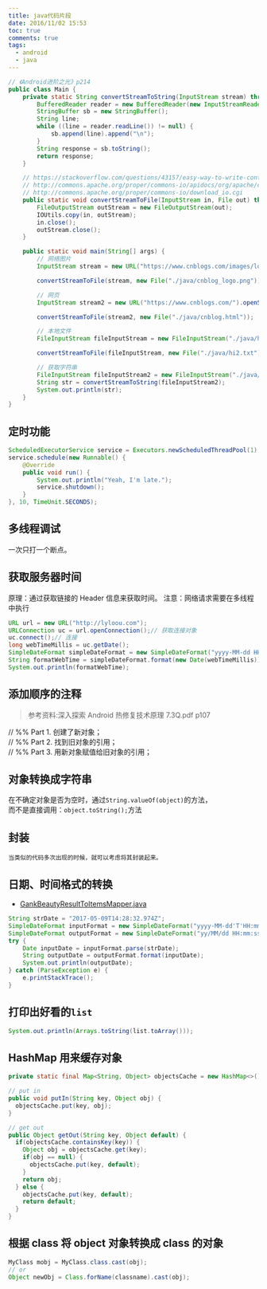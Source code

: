 ```yaml
---
title: java代码片段
date: 2016/11/02 15:53
toc: true
comments: true
tags:
  - android
  - java
---
```


```java
// 《Android进阶之光》p214
public class Main {
    private static String convertStreamToString(InputStream stream) throws IOException {
        BufferedReader reader = new BufferedReader(new InputStreamReader(stream));
        StringBuffer sb = new StringBuffer();
        String line;
        while ((line = reader.readLine()) != null) {
            sb.append(line).append("\n");
        }
        String response = sb.toString();
        return response;
    }

    // https://stackoverflow.com/questions/43157/easy-way-to-write-contents-of-a-java-inputstream-to-an-outputstream
    // http://commons.apache.org/proper/commons-io/apidocs/org/apache/commons/io/IOUtils.html
    // http://commons.apache.org/proper/commons-io/download_io.cgi
    public static void convertStreamToFile(InputStream in, File out) throws IOException {
        FileOutputStream outStream = new FileOutputStream(out);
        IOUtils.copy(in, outStream);
        in.close();
        outStream.close();
    }

    public static void main(String[] args) {
        // 网络图片
        InputStream stream = new URL("https://www.cnblogs.com/images/logo_small.gif").openStream();

        convertStreamToFile(stream, new File("./java/cnblog_logo.png"));

        // 网页
        InputStream stream2 = new URL("https://www.cnblogs.com/").openStream();

        convertStreamToFile(stream2, new File("./java/cnblog.html"));

        // 本地文件
        FileInputStream fileInputStream = new FileInputStream("./java/hi.txt");

        convertStreamToFile(fileInputStream, new File("./java/hi2.txt"));

        // 获取字符串
        FileInputStream fileInputStream2 = new FileInputStream("./java/hi.txt");
        String str = convertStreamToString(fileInputStream2);
        System.out.println(str);
    }
}
```

## 定时功能

```java
ScheduledExecutorService service = Executors.newScheduledThreadPool(1);
service.schedule(new Runnable() {
    @Override
    public void run() {
        System.out.println("Yeah, I'm late.");
        service.shutdown();
    }
}, 10, TimeUnit.SECONDS);
```

## 多线程调试

一次只打一个断点。

## 获取服务器时间

原理：通过获取链接的 Header 信息来获取时间。
注意：网络请求需要在多线程中执行

```java
URL url = new URL("http://lyloou.com");
URLConnection uc = url.openConnection();// 获取连接对象
uc.connect();// 连接
long webTimeMillis = uc.getDate();
SimpleDateFormat simpleDateFormat = new SimpleDateFormat("yyyy-MM-dd HH:mm:ss", Locale.CHINA);
String formatWebTime = simpleDateFormat.format(new Date(webTimeMillis));
System.out.println(formatWebTime);
```

## 添加顺序的注释

> 参考资料:深入探索 Android 热修复技术原理 7.3Q.pdf p107

// %% Part 1. 创建了新对象；  
// %% Part 2. 找到旧对象的引用；  
// %% Part 3. 用新对象赋值给旧对象的引用；

## 对象转换成字符串

在不确定对象是否为空时，通过`String.valueOf(object)`的方法，  
而不是直接调用：`object.toString();`方法

## 封装

`当类似的代码多次出现的时候，就可以考虑将其封装起来。`

## 日期、时间格式的转换

>

- [GankBeautyResultToItemsMapper.java](https://github.com/lyloou/RxJavaSamples/blob/master/app/src/main/java/com/rengwuxian/rxjavasamples/util/GankBeautyResultToItemsMapper.java)

```java
String strDate = "2017-05-09T14:28:32.974Z";
SimpleDateFormat inputFormat = new SimpleDateFormat("yyyy-MM-dd'T'HH:mm:ss.SS'Z'");
SimpleDateFormat outputFormat = new SimpleDateFormat("yy/MM/dd HH:mm:ss");
try {
    Date inputDate = inputFormat.parse(strDate);
    String outputDate = outputFormat.format(inputDate);
    System.out.println(outputDate);
} catch (ParseException e) {
    e.printStackTrace();
}
```

## 打印出好看的`list`

```java
System.out.println(Arrays.toString(list.toArray()));
```

## HashMap 用来缓存对象

```java
private static final Map<String, Object> objectsCache = new HashMap<>();

// put in
public void putIn(String key, Object obj) {
  objectsCache.put(key, obj);
}

// get out
public Object getOut(String key, Object default) {
  if(objectsCache.containsKey(key)) {
    Object obj = objectsCache.get(key);
    if(obj == null) {
      objectsCache.put(key, default);
    }
    return obj;
  } else {
    objectsCache.put(key, default);
    return default;
  }
}
```

## 根据 class 将 object 对象转换成 class 的对象

```java
MyClass mobj = MyClass.class.cast(obj);
// or
Object newObj = Class.forName(classname).cast(obj);
```
